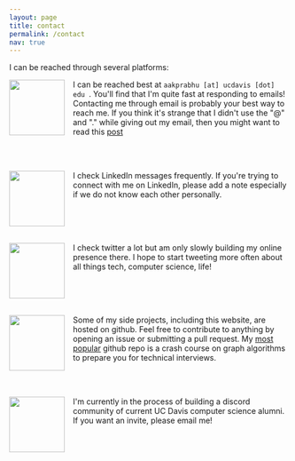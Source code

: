 ```yaml
---
layout: page
title: contact
permalink: /contact
nav: true
---
```

I can be reached through several platforms:

<div>
<a href="mailto:aakprabhu@ucdavis.edu">
<img style="float: left; margin: 0px 15px 15px 0px;"
src="../../assets/img/logos/email.png" 
width="100" />
</a>
I can be reached best at <code>aakprabhu [at] ucdavis [dot] edu </code>. 
You'll find that I'm quite fast at responding to emails! Contacting me through
email is probably your best way to reach me. If you think it's strange that
I didn't use the "@" and "." while giving out my email, then you might want to 
read this 
<a href="https://stackoverflow.com/questions/11563283/why-write-at-and-dot-in-email-rather-than-and">post</a>
</div>

<br><br>
<div>
<a href="https://www.linkedin.com/in/aakprabhu">
<img style="float: left; margin: 0px 15px 15px 0px;"
src="../../assets/img/logos/linkedin.png" 
width="100" />
</a>
I check LinkedIn messages frequently. If you're trying to connect with me on 
LinkedIn, please add a note especially if we do not know each other personally.
</div>

<br><br><br>
<div>
<a href="https://www.twitter.com/aakprabhu_">
<img style="float: left; margin: 0px 15px 15px 0px;"
src="../../assets/img/logos/twitter.png" 
width="100" />
</a>

I check twitter a lot but am only slowly building my online presence there. I
hope to start tweeting more often about all things tech, computer science, life!
</div>

<br><br><br>
<div>
<a href="https://www.github.com/aakash1104">
<img style="float: left; margin: 0px 15px 15px 0px;"
src="../../assets/img/logos/github.png" 
width="100" />
</a>
Some of my side projects, including this website, are hosted on 
github. Feel free to contribute to anything by opening an issue or submitting
a pull request. My <a href="https://github.com/aakash1104/Graph-Algorithms"> most popular</a> 
github repo is a crash course on graph algorithms to prepare you for technical 
interviews.
</div>

<br><br>
<div>
<img style="float: left; margin: 0px 15px 15px 0px;"
src="../../assets/img/logos/discord.png" 
width="100" />

I'm currently in the process of building a discord community of current UC Davis
computer science alumni. If you want an invite, please email me!
</div>

